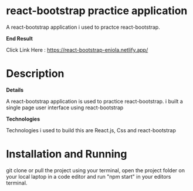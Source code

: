 # react-bootstrap practice application

A react-bootstrap application i used to practce react-bootstrap.

**End Result**

Click Link Here : https://react-bootstrap-eniola.netlify.app/

# Description

**Details**

A react-bootstrap application is used to practice react-bootstrap. i built a single page user interface using react-bootstrap

**Technologies**

Technologies i used to build this are React.js, Css and react-bootstrap
# Installation and Running

git clone or pull the project using your terminal, open the project folder on your local laptop in a code editor and run "npm start" in your editors terminal.
